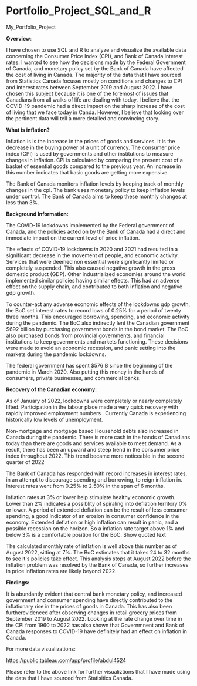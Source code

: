 # Portfolio_Project_SQL_and_R
My_Portfolio_Project

**Overview**:

I have chosen to use SQL and R to analyze and visualize the available data concerning the Consumer Price Index (CPI), and Bank of Canada interest rates. I wanted to see how the decisions made by the Federal Government of Canada, and monetary policy set by the Bank of Canada have affected the cost of living in Canada. The majority of the data that I have sourced from Statistics Canada focuses mostly on conditions and changes to CPI and interest rates between September 2019 and August 2022. I have chosen this subject because it is one of the foremost of issues that Canadians from all walks of life are dealing with today. I believe that the COVID-19 pandemic had a direct impact on the sharp increase of the cost of living that we face today in Canda. However, I believe that looking over the pertinent data will tell a more detailed and convincing story.



**What is inflation?**

Inflation is is the increase in the prices of goods and services. It is the decrease in the buying power of a unit of currency. The consumer price index (CPI) is used by governments and other institutions to measure changes in inflation. CPI is calculated by comparing the present cost of a basket of essential goods compared to the previous year. An increase in this number indicates that basic goods are getting more expensive.

The Bank of Canada monitors inflation levels by keeping track of monthly changes in the cpi. The bank uses monetary policy to keep inflation levels under control. The Bank of Canada aims to keep these monthly changes at less than 3%. 



**Background Information:**


The COVID-19 lockdowns implemented by the Federal government of Canada, and the policies acted on by the Bank of Canada had a direct and immediate impact on the current level of price inflation. 

The effects of COVID-19 lockdowns in 2020 and 2021 had resulted in a significant decrease in the movement of people, and economic activity. Services that were deemed non essential were significantly limited or completely suspended. This also caused negative growth in the gross domestic product (GDP). Other industrialized economies around the world implemented similar policies having similar effects. This had an adverse effect on the supply chain, and contributed to both inflation and negative gdp growth. 

To counter-act any adverse economic effects of the lockdowns gdp growth, the BoC set interest rates to record lows of 0.25% for a period of twenty three months. This encouraged borrowing, spending, and economic activity during the pandemic. The BoC also indirectly lent the Canadian government $692 billion by purchasing government bonds in the bond market. The BoC also purchased bonds from provincial governments, and financial institutions to keep governments and markets functioning. These decisions were made to avoid an economic recession, and panic setting into the markets during the pandemic lockdowns.

The federal government has spent $576 B since the beginning of the pandemic in March 2020. Also putting this money in the hands of consumers, private businesses, and commercial banks. 
 
 
 

**Recovery of the Canadian economy:**


As of January of 2022, lockdowns were completely or nearly completely lifted. Participation in the labour place made a very quick recovery with rapidly improved employment numbers . Currently Canada is experiencing historically low levels of unemployment.

Non-mortgage and mortgage based Household debts also increased in Canada during the pandemic. There is more cash in the hands of Canadians today than there are goods and services available to meet demand. As a result, there has been an upward and steep trend in the consumer price index throughout 2022. This trend became more noticeable in the second quarter of 2022

The Bank of Canada has responded with record increases in interest rates, in an attempt to discourage spending and borrowing, to reign inflation in. Interest rates went from 0.25% to 2.50% in the span of 6 months. 

Inflation rates at 3% or lower help stimulate healthy economic growth. Lower than 2% indicates a possiblity of spiraling into deflation territory 0% or lower. A period of extended deflation can be the result of less consumer spending, a good indicator of an erosion in consumer confidence in the economy. Extended deflation or high inflation can result in panic, and a possible recession on the horizon. So a inflation rate target above 1% and below 3% is a comfortable position for the BoC.
Show quoted text

The calculated monthly rate of inflation is well above this number as of August 2022, sitting at 7%. The BoC estimates that it takes 24 to 32 months to see it's policies take effect. This analysis stops at August 2022 before the inflation problem was resolved by the Bank of Canada, so further increases in price inflation rates are likely beyond 2022. 



**Findings:**

It is abundantly evident that central bank monetary policy, and increased government and consumer spending have directly contributed to the inflationary rise in the prices of goods in Canada. This has also been furtherevidenced after observing changes in retail grocery prices from September 2019 to August 2022. Looking at the rate change over time in the CPI from 1960 to 2022 has also shown that Governmnent and Bank of Canada responses to COVID-19 have definitely had an effect on inflation in Canada. 

For more data visualizations:

https://public.tableau.com/app/profile/abdul4524

Please refer to the above link for further visualiztions that I have made using the data that I have sourced from Statisitics Canada.
